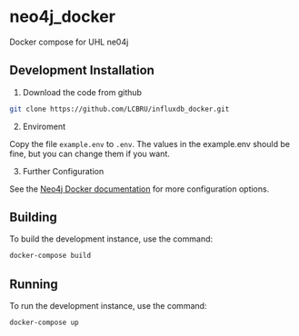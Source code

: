 # neo4j_docker
Docker compose for UHL ne04j

## Development Installation

1. Download the code from github

```bash
git clone https://github.com/LCBRU/influxdb_docker.git
```

2. Enviroment

Copy the file `example.env` to `.env`.  The values in the
example.env should be fine, but you can change them if you want.

3. Further Configuration

See the [Neo4j Docker documentation](https://neo4j.com/docs/operations-manual/current/docker/)
for more configuration options.

## Building

To build the development instance, use the command:

```bash
docker-compose build
```

## Running

To run the development instance, use the command:

```bash
docker-compose up
```